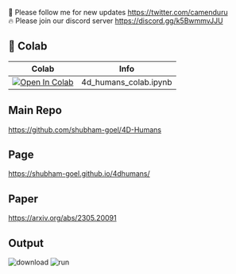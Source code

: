 🐣 Please follow me for new updates https://twitter.com/camenduru <br />
🔥 Please join our discord server https://discord.gg/k5BwmmvJJU

## 🦒 Colab

| Colab | Info
| --- | --- |
[![Open In Colab](https://colab.research.google.com/assets/colab-badge.svg)](https://colab.research.google.com/github/camenduru/4D-Humans-colab/blob/main/4d_humans_colab.ipynb) | 4d_humans_colab.ipynb

## Main Repo
https://github.com/shubham-goel/4D-Humans

## Page
https://shubham-goel.github.io/4dhumans/

## Paper
https://arxiv.org/abs/2305.20091

## Output
![download](https://github.com/camenduru/4D-Humans-colab/assets/54370274/e1c37b0a-8fbe-4a68-b05e-9f7933435cdc)
![run](https://github.com/camenduru/4D-Humans-colab/assets/54370274/b5721483-0986-4cf0-bc7c-fc3d6b603b95)
